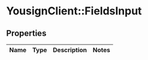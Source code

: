 # YousignClient::FieldsInput

## Properties
Name | Type | Description | Notes
------------ | ------------- | ------------- | -------------

